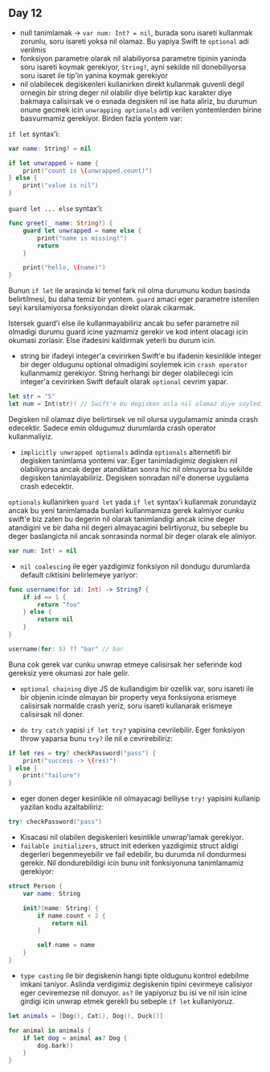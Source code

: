 ## Day 12

- null tanimlamak -> `var num: Int? = nil`, burada soru isareti kullanmak zorunlu, soru isareti yoksa nil olamaz. Bu yapiya Swift te `optional` adi verilmis
- fonksiyon parametre olarak nil alabiliyorsa parametre tipinin yaninda soru isareti koymak gerekiyor, `String?`, ayni sekilde nil donebiliyorsa soru isaret ile tip'in yanina koymak gerekiyor
- nil olabilecek degiskenleri kullanirken direkt kullanmak guvenli degil ornegin bir string deger nil olabilir diye belirtip kac karakter diye bakmaya calisirsak ve o esnada degisken nil ise hata aliriz, bu durumun onune gecmek icin `unwrapping optionals` adi verilen yontemlerden birine basvurmamiz gerekiyor. Birden fazla yontem var:

`if let` syntax'i:

```swift
var name: String? = nil

if let unwrapped = name {
    print("count is \(unwrapped.count)")
} else {
    print("value is nil")
}
```

`guard let ... else` syntax'i:

```swift
func greet(_ name: String?) {
    guard let unwrapped = name else {
        print("name is missing!")
        return
    }

    print("hello, \(name)")
}
```

Bunun `if let` ile arasinda ki temel fark nil olma durumunu kodun basinda belirtilmesi, bu daha temiz bir yontem. `guard` amaci eger parametre istenilen seyi karsilamiyorsa fonksiyondan direkt olarak cikarmak.

Istersek guard'i else ile kullanmayabiliriz ancak bu sefer parametre nil olmadigi durumu guard icine yazmamiz gerekir ve kod intent olacagi icin okumasi zorlasir. Else ifadesini kaldirmak yeterli bu durum icin.

- string bir ifadeyi integer'a cevirirken Swift'e bu ifadenin kesinlikle integer bir deger oldugunu optional olmadigini soylemek icin `crash operator` kullanmamiz gerekiyor. String herhangi bir deger olabilecegi icin integer'a cevirirken Swift default olarak `optional` cevrim yapar.

```swift
let str = "5"
let num = Int(str)! // Swift'e bu degisken asla nil olamaz diye soyledik
```

Degisken nil olamaz diye belirtirsek ve nil olursa uygulamamiz aninda crash edecektir. Sadece emin oldugumuz durumlarda crash operator kullanmaliyiz.

- `implicitly unwrapped optionals` adinda `optionals` alternetifi bir degisken tanimlama yontemi var. Eger tanimladigimiz degisken nil olabiliyorsa ancak deger atandiktan sonra hic nil olmuyorsa bu sekilde degisken tanimlayabiliriz. Degisken sonradan nil'e donerse uygulama crash edecektir.

`optionals` kullanirken `guard let` yada `if let` syntax'i kullanmak zorundayiz ancak bu yeni tanimlamada bunlari kullanmamiza gerek kalmiyor cunku swift'e biz zaten bu degerin nil olarak tanimlandigi ancak icine deger atandigini ve bir daha nil degeri almayacagini belirtiyoruz, bu sebeple bu deger baslangicta nil ancak sonrasinda normal bir deger olarak ele aliniyor.

```swift
var num: Int! = nil
```

- `nil coalescing` ile eger yazdigimiz fonksiyon nil dondugu durumlarda default ciktisini belirlemeye yariyor:

```swift
func username(for id: Int) -> String? {
    if id == 1 {
        return "foo"
    } else {
        return nil
    }
}

username(for: 5) ?? "bar" // bar
```

Buna cok gerek var cunku unwrap etmeye calisirsak her seferinde kod gereksiz yere okumasi zor hale gelir.

- `optional chaining` diye JS de kullandigim bir ozellik var, soru isareti ile bir objenin icinde olmayan bir property veya fonksiyona erismeye calisirsak normalde crash yeriz, soru isareti kullanarak erismeye calisirsak nil doner.

- `do try catch` yapisi `if let try?` yapisina cevrilebilir. Eger fonksiyon throw yaparsa bunu `try?` ile nil e cevrirebiliriz:

```swift
if let res = try? checkPassword("pass") {
    print("success -> \(res)")
} else {
    print("failure")
}
```

- eger donen deger kesinlikle nil olmayacagi belliyse `try!` yapisini kullanip yazilan kodu azaltabiliriz:

```swift
try! checkPassword("pass")
```

- Kisacasi nil olabilen degiskenleri kesinlikle unwrap'lamak gerekiyor.
- `failable initializers`, struct init ederken yazdigimiz struct aldigi degerleri begenmeyebilir ve fail edebilir, bu durumda nil dondurmesi gerekir. Nil dondurebildigi icin bunu init fonksiyonuna tanimlamamiz gerekiyor:

```swift
struct Person {
    var name: String

    init?(name: String) {
        if name.count < 2 {
            return nil
        }

        self.name = name
    }
}
```

- `type casting` ile bir degiskenin hangi tipte oldugunu kontrol edebilme imkani taniyor. Aslinda verdigimiz degiskenin tipini cevirmeye calisiyor eger ceviremezse nil donuyor. `as?` ile yapiyoruz bu isi ve nil isin icine girdigi icin unwrap etmek gerekli bu sebeple `if let` kullaniyoruz.

```swift
let animals = [Dog(), Cat(), Dog(), Duck()]

for animal in animals {
    if let dog = animal as? Dog {
        dog.bark()
    }
}
```